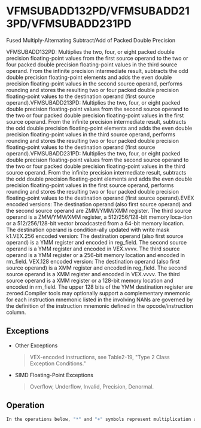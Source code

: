 # VFMSUBADD132PD/VFMSUBADD213PD/VFMSUBADD231PD

Fused Multiply-Alternating Subtract/Add of Packed Double Precision

VFMSUBADD132PD: Multiplies the two, four, or eight packed double precision floating-point values from the first source operand to the two or four packed double precision floating-point values in the third source operand.
From the infinite precision intermediate result, subtracts the odd double precision floating-point elements and adds the even double precision floating-point values in the second source operand, performs rounding and stores the resulting two or four packed double precision floating-point values to the destination operand (first source operand).VFMSUBADD213PD: Multiplies the two, four, or eight packed double precision floating-point values from the second source operand to the two or four packed double precision floating-point values in the first source operand.
From the infinite precision intermediate result, subtracts the odd double precision floating-point elements and adds the even double precision floating-point values in the third source operand, performs rounding and stores the resulting two or four packed double precision floating-point values to the destination operand (first source operand).VFMSUBADD231PD: Multiplies the two, four, or eight packed double precision floating-point values from the second source operand to the two or four packed double precision floating-point values in the third source operand.
From the infinite precision intermediate result, subtracts the odd double precision floating-point elements and adds the even double precision floating-point values in the first source operand, performs rounding and stores the resulting two or four packed double precision floating-point values to the destination operand (first source operand).EVEX encoded versions: The destination operand (also first source operand) and the second source operand are ZMM/YMM/XMM register.
The third source operand is a ZMM/YMM/XMM register, a 512/256/128-bit memory loca-tion or a 512/256/128-bit vector broadcasted from a 64-bit memory location.
The destination operand is condition-ally updated with write mask k1.VEX.256 encoded version: The destination operand (also first source operand) is a YMM register and encoded in reg_field.
The second source operand is a YMM register and encoded in VEX.vvvv.
The third source operand is a YMM register or a 256-bit memory location and encoded in rm_field.
VEX.128 encoded version: The destination operand (also first source operand) is a XMM register and encoded in reg_field.
The second source operand is a XMM register and encoded in VEX.vvvv.
The third source operand is a XMM register or a 128-bit memory location and encoded in rm_field.
The upper 128 bits of the YMM destination register are zeroed.Compiler tools may optionally support a complementary mnemonic for each instruction mnemonic listed in the involving NANs are governed by the definition of the instruction mnemonic defined in the opcode/instruction column.

## Exceptions

- Other Exceptions
  > VEX-encoded instructions, see Table2-19, "Type 2 Class Exception Conditions."
- SIMD Floating-Point Exceptions
  > Overflow, Underflow, Invalid, Precision, Denormal.

## Operation

```C
In the operations below, "*" and "+" symbols represent multiplication and addition with infinite precision inputs and outputs (no rounding).VFMSUBADD132PD DEST, SRC2, SRC3 IF (VEX.128) THEN DEST[63:0] := RoundFPControl_MXCSR(DEST[63:0]*SRC3[63:0] + SRC2[63:0])DEST[127:64] := RoundFPControl_MXCSR(DEST[127:64]*SRC3[127:64] - SRC2[127:64])DEST[MAXVL-1:128] := 0ELSEIF (VEX.256)DEST[63:0] := RoundFPControl_MXCSR(DEST[63:0]*SRC3[63:0] + SRC2[63:0])DEST[127:64] := RoundFPControl_MXCSR(DEST[127:64]*SRC3[127:64] - SRC2[127:64])DEST[191:128] := RoundFPControl_MXCSR(DEST[191:128]*SRC3[191:128] + SRC2[191:128])DEST[255:192] := RoundFPControl_MXCSR(DEST[255:192]*SRC3[255:192] - SRC2[255:192]FIVFMSUBADD213PD DEST, SRC2, SRC3 IF (VEX.128) THEN DEST[63:0] := RoundFPControl_MXCSR(SRC2[63:0]*DEST[63:0] + SRC3[63:0])DEST[127:64] := RoundFPControl_MXCSR(SRC2[127:64]*DEST[127:64] - SRC3[127:64])DEST[MAXVL-1:128] := 0ELSEIF (VEX.256)DEST[63:0] := RoundFPControl_MXCSR(SRC2[63:0]*DEST[63:0] + SRC3[63:0])DEST[127:64] := RoundFPControl_MXCSR(SRC2[127:64]*DEST[127:64] - SRC3[127:64])DEST[191:128] := RoundFPControl_MXCSR(SRC2[191:128]*DEST[191:128] + SRC3[191:128])DEST[255:192] := RoundFPControl_MXCSR(SRC2[255:192]*DEST[255:192] - SRC3[255:192]FIVFMSUBADD231PD DEST, SRC2, SRC3 IF (VEX.128) THEN DEST[63:0] := RoundFPControl_MXCSR(SRC2[63:0]*SRC3[63:0] + DEST[63:0])DEST[127:64] := RoundFPControl_MXCSR(SRC2[127:64]*SRC3[127:64] - DEST[127:64])DEST[MAXVL-1:128] := 0ELSEIF (VEX.256)DEST[63:0] := RoundFPControl_MXCSR(SRC2[63:0]*SRC3[63:0] + DEST[63:0])DEST[127:64] := RoundFPControl_MXCSR(SRC2[127:64]*SRC3[127:64] - DEST[127:64])DEST[191:128] := RoundFPControl_MXCSR(SRC2[191:128]*SRC3[191:128] + DEST[191:128])DEST[255:192] := RoundFPControl_MXCSR(SRC2[255:192]*SRC3[255:192] - DEST[255:192]FIVFMSUBADD132PD DEST, SRC2, SRC3 (EVEX encoded version, when src3 operand is a register)(KL, VL) = (2, 128), (4, 256), (8, 512)IF (VL = 512) AND (EVEX.b = 1)THENSET_ROUNDING_MODE_FOR_THIS_INSTRUCTION(EVEX.RC);ELSE SET_ROUNDING_MODE_FOR_THIS_INSTRUCTION(MXCSR.RC);FI;FOR j := 0 TO KL-1THEN IF j *is even*THEN DEST[i+63:i] := RoundFPControl(DEST[i+63:i]*SRC3[i+63:i] + SRC2[i+63:i])ELSE DEST[i+63:i] := RoundFPControl(DEST[i+63:i]*SRC3[i+63:i] - SRC2[i+63:i])FIELSE IF *merging-masking*; merging-maskingTHEN *DEST[i+63:i] remains unchanged*ELSE ; zeroing-maskingDEST[i+63:i] := 0FIFI;ENDFORDEST[MAXVL-1:VL] := 0VFMSUBADD132PD DEST, SRC2, SRC3 (EVEX encoded version, when src3 operand is a memory source)(KL, VL) = (2, 128), (4, 256), (8, 512)FOR j := 0 TO KL-1i := j * 64IF k1[j] OR *no writemask*THEN IF j *is even*THEN IF (EVEX.b = 1) THENDEST[i+63:i] := RoundFPControl_MXCSR(DEST[i+63:i]*SRC3[63:0] + SRC2[i+63:i])ELSE DEST[i+63:i] := RoundFPControl_MXCSR(DEST[i+63:i]*SRC3[i+63:i] + SRC2[i+63:i])FI;ELSE IF (EVEX.b = 1) THENDEST[i+63:i] := RoundFPControl_MXCSR(DEST[i+63:i]*SRC3[63:0] - SRC2[i+63:i])ELSE DEST[i+63:i] := RoundFPControl_MXCSR(DEST[i+63:i]*SRC3[i+63:i] - SRC2[i+63:i])FI;FIELSE IF *merging-masking*; merging-maskingTHEN *DEST[i+63:i] remains unchanged*ELSE ; zeroing-maskingDEST[i+63:i] := 0FIFI;VFMSUBADD213PD DEST, SRC2, SRC3 (EVEX encoded version, when src3 operand is a register)(KL, VL) = (2, 128), (4, 256), (8, 512)IF (VL = 512) AND (EVEX.b = 1)THENSET_ROUNDING_MODE_FOR_THIS_INSTRUCTION(EVEX.RC);ELSE SET_ROUNDING_MODE_FOR_THIS_INSTRUCTION(MXCSR.RC);FI;FOR j := 0 TO KL-1i := j * 64IF k1[j] OR *no writemask*THEN IF j *is even*THEN DEST[i+63:i] := RoundFPControl(SRC2[i+63:i]*DEST[i+63:i] + SRC3[i+63:i])ELSE DEST[i+63:i] := RoundFPControl(SRC2[i+63:i]*DEST[i+63:i] - SRC3[i+63:i])FIELSE IF *merging-masking*; merging-maskingTHEN *DEST[i+63:i] remains unchanged*ELSE ; zeroing-maskingDEST[i+63:i] := 0FIFI;ENDFORDEST[MAXVL-1:VL] := 0VFMSUBADD213PD DEST, SRC2, SRC3 (EVEX encoded version, when src3 operand is a memory source)(KL, VL) = (2, 128), (4, 256), (8, 512)FOR j := 0 TO KL-1i := j * 64IF k1[j] OR *no writemask*THEN IF j *is even*THEN IF (EVEX.b = 1) THENDEST[i+63:i] := RoundFPControl_MXCSR(SRC2[i+63:i]*DEST[i+63:i] + SRC3[63:0])ELSE DEST[i+63:i] := RoundFPControl_MXCSR(SRC2[i+63:i]*DEST[i+63:i] + SRC3[i+63:i])FI;ELSE IF (EVEX.b = 1) THENDEST[i+63:i] := RoundFPControl_MXCSR(SRC2[i+63:i]*DEST[i+63:i] - SRC3[63:0])ELSE DEST[i+63:i] := FIELSE IF *merging-masking*; merging-maskingTHEN *DEST[i+63:i] remains unchanged*ELSE ; zeroing-maskingDEST[i+63:i] := 0FIFI;ENDFORDEST[MAXVL-1:VL] := 0VFMSUBADD231PD DEST, SRC2, SRC3 (EVEX encoded version, when src3 operand is a register)(KL, VL) = (2, 128), (4, 256), (8, 512)IF (VL = 512) AND (EVEX.b = 1)THENSET_ROUNDING_MODE_FOR_THIS_INSTRUCTION(EVEX.RC);ELSE SET_ROUNDING_MODE_FOR_THIS_INSTRUCTION(MXCSR.RC);FI;FOR j := 0 TO KL-1i := j * 64IF k1[j] OR *no writemask*THEN IF j *is even*THEN DEST[i+63:i] := RoundFPControl(SRC2[i+63:i]*SRC3[i+63:i] + DEST[i+63:i])ELSE DEST[i+63:i] := RoundFPControl(SRC2[i+63:i]*SRC3[i+63:i] - DEST[i+63:i])FIELSE IF *merging-masking*; merging-maskingTHEN *DEST[i+63:i] remains unchanged*ELSE ; zeroing-maskingDEST[i+63:i] := 0FIFI;ENDFORDEST[MAXVL-1:VL] := 0VFMSUBADD231PD DEST, SRC2, SRC3 (EVEX encoded version, when src3 operand is a memory source)(KL, VL) = (2, 128), (4, 256), (8, 512)FOR j := 0 TO KL-1i := j * 64IF k1[j] OR *no writemask*THEN IF j *is even*THEN IF (EVEX.b = 1) THENDEST[i+63:i] := RoundFPControl_MXCSR(SRC2[i+63:i]*SRC3[63:0] + DEST[i+63:i])RoundFPControl_MXCSR(SRC2[i+63:i]*SRC3[i+63:i] + DEST[i+63:i])FI;ELSE IF (EVEX.b = 1) THENDEST[i+63:i] := RoundFPControl_MXCSR(SRC2[i+63:i]*SRC3[63:0] - DEST[i+63:i])ELSE DEST[i+63:i] := RoundFPControl_MXCSR(SRC2[i+63:i]*SRC3[i+63:i] - DEST[i+63:i])FI;FIELSE IF *merging-masking*; merging-maskingTHEN *DEST[i+63:i] remains unchanged*ELSE ; zeroing-maskingDEST[i+63:i] := 0FIFI;ENDFORDEST[MAXVL-1:VL] := 0Intel C/C++ Compiler Intrinsic EquivalentVFMSUBADDxxxPD __m512d _mm512_fmsubadd_pd(__m512d a, __m512d b, __m512d c);VFMSUBADDxxxPD __m512d _mm512_fmsubadd_round_pd(__m512d a, __m512d b, __m512d c, int r);VFMSUBADDxxxPD __m512d _mm512_mask_fmsubadd_pd(__m512d a, __mmask8 k, __m512d b, __m512d c);VFMSUBADDxxxPD __m512d _mm512_maskz_fmsubadd_pd(__mmask8 k, __m512d a, __m512d b, __m512d c);VFMSUBADDxxxPD __m512d _mm512_mask3_fmsubadd_pd(__m512d a, __m512d b, __m512d c, __mmask8 k);VFMSUBADDxxxPD __m512d _mm512_mask_fmsubadd_round_pd(__m512d a, __mmask8 k, __m512d b, __m512d c, int r);VFMSUBADDxxxPD __m512d _mm512_maskz_fmsubadd_round_pd(__mmask8 k, __m512d a, __m512d b, __m512d c, int r);VFMSUBADDxxxPD __m512d _mm512_mask3_fmsubadd_round_pd(__m512d a, __m512d b, __m512d c, __mmask8 k, int r);VFMSUBADDxxxPD __m256d _mm256_mask_fmsubadd_pd(__m256d a, __mmask8 k, __m256d b, __m256d c);VFMSUBADDxxxPD __m256d _mm256_maskz_fmsubadd_pd(__mmask8 k, __m256d a, __m256d b, __m256d c);VFMSUBADDxxxPD __m256d _mm256_mask3_fmsubadd_pd(__m256d a, __m256d b, __m256d c, __mmask8 k);VFMSUBADDxxxPD __m128d _mm_mask_fmsubadd_pd(__m128d a, __mmask8 k, __m128d b, __m128d c);VFMSUBADDxxxPD __m128d _mm_maskz_fmsubadd_pd(__mmask8 k, __m128d a, __m128d b, __m128d c);VFMSUBADDxxxPD __m128d _mm_mask3_fmsubadd_pd(__m128d a, __m128d b, __m128d c, __mmask8 k);VFMSUBADDxxxPD __m128d _mm_fmsubadd_pd (__m128d a, __m128d b, __m128d c);VFMSUBADDxxxPD __m256d _mm256_fmsubadd_pd (__m256d a, __m256d b, __m256d c);
```
